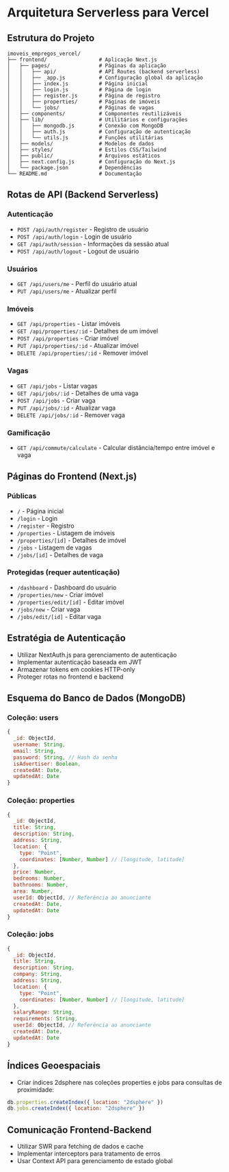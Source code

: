 # Arquitetura Serverless para Vercel

## Estrutura do Projeto
```
imoveis_empregos_vercel/
├── frontend/                 # Aplicação Next.js
│   ├── pages/                # Páginas da aplicação
│   │   ├── api/              # API Routes (backend serverless)
│   │   ├── _app.js           # Configuração global da aplicação
│   │   ├── index.js          # Página inicial
│   │   ├── login.js          # Página de login
│   │   ├── register.js       # Página de registro
│   │   ├── properties/       # Páginas de imóveis
│   │   └── jobs/             # Páginas de vagas
│   ├── components/           # Componentes reutilizáveis
│   ├── lib/                  # Utilitários e configurações
│   │   ├── mongodb.js        # Conexão com MongoDB
│   │   ├── auth.js           # Configuração de autenticação
│   │   └── utils.js          # Funções utilitárias
│   ├── models/               # Modelos de dados
│   ├── styles/               # Estilos CSS/Tailwind
│   ├── public/               # Arquivos estáticos
│   ├── next.config.js        # Configuração do Next.js
│   └── package.json          # Dependências
└── README.md                 # Documentação
```

## Rotas de API (Backend Serverless)

### Autenticação
- `POST /api/auth/register` - Registro de usuário
- `POST /api/auth/login` - Login de usuário
- `GET /api/auth/session` - Informações da sessão atual
- `POST /api/auth/logout` - Logout de usuário

### Usuários
- `GET /api/users/me` - Perfil do usuário atual
- `PUT /api/users/me` - Atualizar perfil

### Imóveis
- `GET /api/properties` - Listar imóveis
- `GET /api/properties/:id` - Detalhes de um imóvel
- `POST /api/properties` - Criar imóvel
- `PUT /api/properties/:id` - Atualizar imóvel
- `DELETE /api/properties/:id` - Remover imóvel

### Vagas
- `GET /api/jobs` - Listar vagas
- `GET /api/jobs/:id` - Detalhes de uma vaga
- `POST /api/jobs` - Criar vaga
- `PUT /api/jobs/:id` - Atualizar vaga
- `DELETE /api/jobs/:id` - Remover vaga

### Gamificação
- `GET /api/commute/calculate` - Calcular distância/tempo entre imóvel e vaga

## Páginas do Frontend (Next.js)

### Públicas
- `/` - Página inicial
- `/login` - Login
- `/register` - Registro
- `/properties` - Listagem de imóveis
- `/properties/[id]` - Detalhes de imóvel
- `/jobs` - Listagem de vagas
- `/jobs/[id]` - Detalhes de vaga

### Protegidas (requer autenticação)
- `/dashboard` - Dashboard do usuário
- `/properties/new` - Criar imóvel
- `/properties/edit/[id]` - Editar imóvel
- `/jobs/new` - Criar vaga
- `/jobs/edit/[id]` - Editar vaga

## Estratégia de Autenticação
- Utilizar NextAuth.js para gerenciamento de autenticação
- Implementar autenticação baseada em JWT
- Armazenar tokens em cookies HTTP-only
- Proteger rotas no frontend e backend

## Esquema do Banco de Dados (MongoDB)

### Coleção: users
```javascript
{
  _id: ObjectId,
  username: String,
  email: String,
  password: String, // Hash da senha
  isAdvertiser: Boolean,
  createdAt: Date,
  updatedAt: Date
}
```

### Coleção: properties
```javascript
{
  _id: ObjectId,
  title: String,
  description: String,
  address: String,
  location: {
    type: "Point",
    coordinates: [Number, Number] // [longitude, latitude]
  },
  price: Number,
  bedrooms: Number,
  bathrooms: Number,
  area: Number,
  userId: ObjectId, // Referência ao anunciante
  createdAt: Date,
  updatedAt: Date
}
```

### Coleção: jobs
```javascript
{
  _id: ObjectId,
  title: String,
  description: String,
  company: String,
  address: String,
  location: {
    type: "Point",
    coordinates: [Number, Number] // [longitude, latitude]
  },
  salaryRange: String,
  requirements: String,
  userId: ObjectId, // Referência ao anunciante
  createdAt: Date,
  updatedAt: Date
}
```

## Índices Geoespaciais
- Criar índices 2dsphere nas coleções properties e jobs para consultas de proximidade:
```javascript
db.properties.createIndex({ location: "2dsphere" })
db.jobs.createIndex({ location: "2dsphere" })
```

## Comunicação Frontend-Backend
- Utilizar SWR para fetching de dados e cache
- Implementar interceptors para tratamento de erros
- Usar Context API para gerenciamento de estado global
